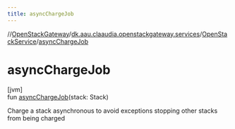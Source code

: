 ```yaml
---
title: asyncChargeJob
---
```

//[OpenStackGateway](../../../index.html)/[dk.aau.claaudia.openstackgateway.services](../index.html)/[OpenStackService](index.html)/[asyncChargeJob](async-charge-job.html)



# asyncChargeJob



[jvm]\
fun [asyncChargeJob](async-charge-job.html)(stack: Stack)



Charge a stack asynchronous to avoid exceptions stopping other stacks from being charged




